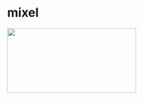 # mixel

<img width="300px" height="150px" src="https://user-images.githubusercontent.com/75582579/102899264-ff687980-44ad-11eb-8efd-d5b9bd3a38d3.png">
